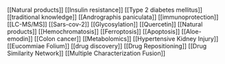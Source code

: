 [[Natural products]]
[[Insulin resistance]]
[[Type 2 diabetes mellitus]]
[[traditional knowledge]]
[[Andrographis paniculata]]
[[immunoprotection]]
[[LC-MS/MS]]
[[Sars-cov-2]]
[[Glycosylation]]
[[Quercetin]]
[[Natural products]]
[[Hemochromatosis]]
[[Ferroptosis]]
[[Apoptosis]]
[[Aloe-emodin]]
[[Colon cancer]]
[[Metabolomics]]
[[Hypertensive Kidney Injury]]
[[Eucommiae Folium]]
[[drug discovery]]
[[Drug Repositioning]]
[[Drug Similarity Network]]
[[Multiple Characterization Fusion]]
